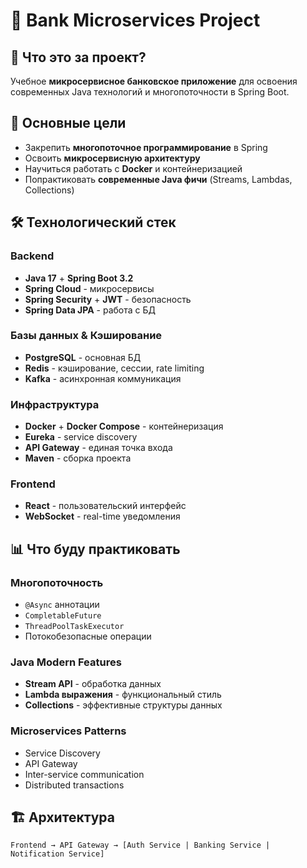 # 🏦 Bank Microservices Project

## 🎯 **Что это за проект?**
Учебное **микросервисное банковское приложение** для освоения современных Java технологий и многопоточности в Spring Boot.

## 🚀 **Основные цели**
- Закрепить **многопоточное программирование** в Spring
- Освоить **микросервисную архитектуру**
- Научиться работать с **Docker** и контейнеризацией
- Попрактиковать **современные Java фичи** (Streams, Lambdas, Collections)

## 🛠 **Технологический стек**

### **Backend**
- **Java 17** + **Spring Boot 3.2**
- **Spring Cloud** - микросервисы
- **Spring Security** + **JWT** - безопасность
- **Spring Data JPA** - работа с БД

### **Базы данных & Кэширование**
- **PostgreSQL** - основная БД
- **Redis** - кэширование, сессии, rate limiting
- **Kafka** - асинхронная коммуникация

### **Инфраструктура**
- **Docker** + **Docker Compose** - контейнеризация
- **Eureka** - service discovery
- **API Gateway** - единая точка входа
- **Maven** - сборка проекта

### **Frontend**
- **React** - пользовательский интерфейс
- **WebSocket** - real-time уведомления

## 📊 **Что буду практиковать**

### **Многопоточность**
- `@Async` аннотации
- `CompletableFuture`
- `ThreadPoolTaskExecutor`
- Потокобезопасные операции

### **Java Modern Features**
- **Stream API** - обработка данных
- **Lambda выражения** - функциональный стиль
- **Collections** - эффективные структуры данных

### **Microservices Patterns**
- Service Discovery
- API Gateway
- Inter-service communication
- Distributed transactions

## 🏗 **Архитектура**
```
Frontend → API Gateway → [Auth Service | Banking Service | Notification Service]
```